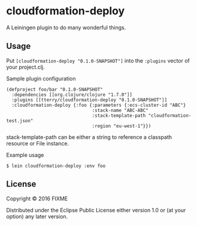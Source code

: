 # cloudformation-deploy

A Leiningen plugin to do many wonderful things.

## Usage

Put `[cloudformation-deploy "0.1.0-SNAPSHOT"]` into the `:plugins` vector of your project.clj.

Sample plugin configuration
```
(defproject foo/bar "0.1.0-SNAPSHOT"
  :dependencies [[org.clojure/clojure "1.7.0"]]
  :plugins [[tterry/cloudformation-deploy "0.1.0-SNAPSHOT"]]
  :cloudformation-deploy {:foo {:parameters {:ecs-cluster-id "ABC"}
                                :stack-name "ABC-ABC"
                                :stack-template-path "cloudformation-test.json"
                                :region "eu-west-1"}})
```
stack-template-path can be either a string to reference a classpath resource or File instance.

Example usage

    $ lein cloudformation-deploy :env foo

## License

Copyright © 2016 FIXME

Distributed under the Eclipse Public License either version 1.0 or (at
your option) any later version.
